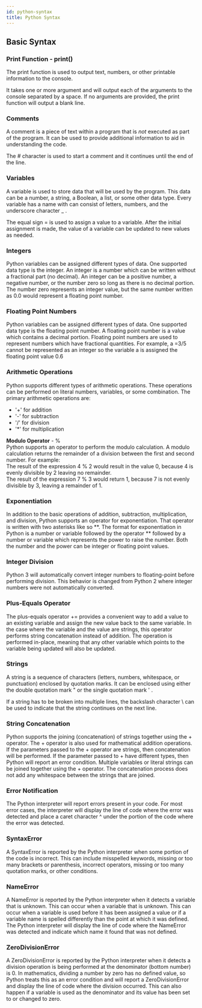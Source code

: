 ```yaml
---
id: python-syntax
title: Python Syntax
---
```


## Basic Syntax

### Print Function - print()

The print function is used to output text, numbers, or other printable information to the console.

It takes one or more argument and will output each of the arguments to the console separated by a space. If no arguments are provided, the print function will output a blank line.

### Comments

A comment is a piece of text within a program that is *not* executed as part of the program. It can be used to provide additional information to aid in understanding the code.

The # character is used to start a comment and it continues until the end of the line.

### Variables

A variable is used to store data that will be used by the program. This data can be a number, a string, a Boolean, a list, or some other data type. Every variable has a name with can consist of letters, numbers, and the underscore character _ .

The equal sign = is used to assign a value to a variable. After the initial assignment is made, the value of a variable can be updated to new values as needed.

### Integers

Python variables can be assigned different types of data. One supported data type is the integer. An integer is a number which can be written without a fractional part (no decimal). An integer can be a positive number, a negative number, or the number zero so long as there is no decimal portion. The number zero represents an integer value, but the same number written as 0.0 would represent a floating point number.

### Floating Point Numbers

Python variables can be assigned different types of data. One supported data type is the floating point number. A floating point number is a value which contains a decimal portion. Floating point numbers are used to represent numbers which have fractional quantities. For example, a =3/5 cannot be represented as an integer so the variable a is assigned the floating point value 0.6

### Arithmetic Operations

Python supports different types of arithmetic operations. These operations can be performed on literal numbers, variables, or some combination. The primary arithmetic operations are:

- '+' for addition
- '-' for subtraction
- '/' for division
- '*' for multiplication

**Modulo Operator** - %  
Python supports an operator to perform the modulo calculation. A modulo calculation returns the remainder of a division between the first and second number. For example:  
The result of the expression 4 % 2 would result in the value 0, because 4 is evenly divisible by 2 leaving no remainder.  
The result of the expression 7 % 3 would return 1, because 7 is not evenly divisible by 3, leaving a remainder of 1.

### Exponentiation

In addition to the basic operations of addition, subtraction, multiplication, and division, Python supports an operator for exponentiation. That operator is written with two asterisks like so **. The format for exponentiation in Python is a number or variable followed by the operator ** followed by a number or variable which represents the power to raise the number. Both the number and the power can be integer or floating point values.

### Integer Division

Python 3 will automatically convert integer numbers to floating-point before performing division. This behavior is changed from Python 2 where integer numbers were not automatically converted.

### Plus-Equals Operator

The plus-equals operator += provides a convenient way to add a value to an existing variable and assign the new value back to the same variable. In the case where the variable and the value are strings, this operator performs string concatenation instead of addition. The operation is performed in-place, meaning  that any other variable which points to the variable being updated will also be updated.

### Strings

A string is a sequence of characters (letters, numbers, whitespace, or punctuation) enclosed by quotation marks. It can be enclosed using either the double quotation mark " or the single quotation mark ' .

If a string has to be broken into multiple lines, the backslash character \ can be used to indicate that the string continues on the next line.

### String Concatenation

Python supports the joining (concatenation) of strings together using the + operator. The + operator is also used for mathematical addition operations. If the parameters passed to the + operator are strings, then concatenation will be performed. If the parameter passed to + have different types, then Python will report an error condition. Multiple variables or literal strings can be joined together using the + operator. The concatenation process does not add any whitespace between the strings that are joined.

### Error Notification

The Python interpreter will report errors present in your code. For most error cases, the interpreter will display the line of code where the error was detected and place a caret character ^ under the portion of the code where the error was detected.

### SyntaxError

A SyntaxError is reported by the Python interpreter when some portion of the code is incorrect.  This can include misspelled keywords, missing or too many brackets or parenthesis, incorrect operators, missing or too many quotation marks, or other conditions.

### NameError

A NameError is reported by the Python interpreter when it detects a variable that is unknown. This can occur when a variable that is unknown. This can occur when a variable is used before it has been assigned a value  or if a variable name is spelled differently than the point at which it was defined. The Python interpreter will display the line of code where the NameError was detected and indicate which name it found that was not defined.

### ZeroDivisionError

A ZeroDivisionError is reported by the Python interpreter when it detects a division operation is being performed at the denominator (bottom number) is 0. In mathematics, dividing a number by zero has no defined value, so Python treats this as an error condition and will report a ZeroDivisionError and display the line of code where the division occurred. This can also happen if a variable is used as the denominator and its value has been set to or changed to zero.
